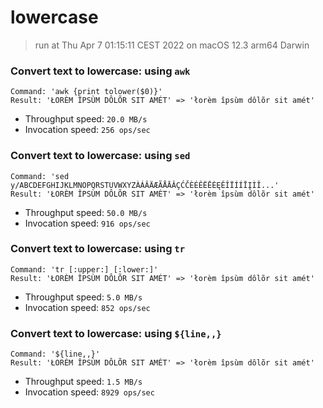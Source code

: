 # lowercase
 
> run at Thu Apr  7 01:15:11 CEST 2022 on macOS 12.3 arm64 Darwin
 
### Convert text to lowercase: using `awk`
```
Command: 'awk {print tolower($0)}'
Result: 'ŁORÈM ÎPSÙM DÔLÕR SIT AMÉT' => 'łorèm îpsùm dôlõr sit amét'
```
* Throughput speed: `20.0 MB/s`
* Invocation speed: `256 ops/sec`

### Convert text to lowercase: using `sed`
```
Command: 'sed y/ABCDEFGHIJKLMNOPQRSTUVWXYZÀÁÂÄÆÃÅĀǍÇĆČÈÉÊËĒĖĘĚÎÏÍÍĪĮÌǏ...'
Result: 'ŁORÈM ÎPSÙM DÔLÕR SIT AMÉT' => 'łorèm îpsùm dôlõr sit amét'
```
* Throughput speed: `50.0 MB/s`
* Invocation speed: `916 ops/sec`

### Convert text to lowercase: using `tr`
```
Command: 'tr [:upper:] [:lower:]'
Result: 'ŁORÈM ÎPSÙM DÔLÕR SIT AMÉT' => 'łorèm îpsùm dôlõr sit amét'
```
* Throughput speed: `5.0 MB/s`
* Invocation speed: `852 ops/sec`

### Convert text to lowercase: using `${line,,}`
```
Command: '${line,,}'
Result: 'ŁORÈM ÎPSÙM DÔLÕR SIT AMÉT' => 'łorèm îpsùm dôlõr sit amét'
```
* Throughput speed: `1.5 MB/s`
* Invocation speed: `8929 ops/sec`

